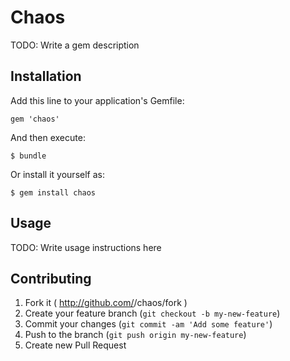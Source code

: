 # Chaos

TODO: Write a gem description

## Installation

Add this line to your application's Gemfile:

    gem 'chaos'

And then execute:

    $ bundle

Or install it yourself as:

    $ gem install chaos

## Usage

TODO: Write usage instructions here

## Contributing

1. Fork it ( http://github.com/<my-github-username>/chaos/fork )
2. Create your feature branch (`git checkout -b my-new-feature`)
3. Commit your changes (`git commit -am 'Add some feature'`)
4. Push to the branch (`git push origin my-new-feature`)
5. Create new Pull Request

